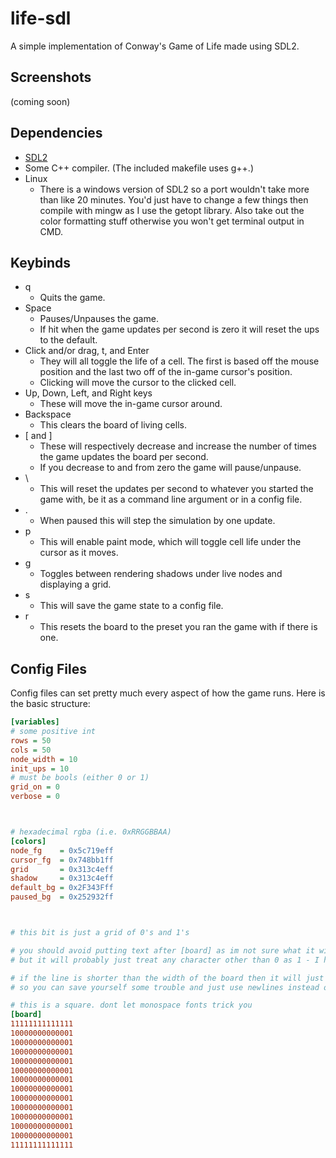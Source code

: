 # life-sdl
A simple implementation of Conway's Game of Life made using SDL2.


## Screenshots
(coming soon)

## Dependencies
- [SDL2](https://www.libsdl.org/download-2.0.php)
- Some C++ compiler. (The included makefile uses g++.)
- Linux
    * There is a windows version of SDL2 so a port wouldn't take more than like 20 minutes. You'd just have to change a few things then compile with mingw as I use the getopt library. Also take out the color formatting stuff otherwise you won't get terminal output in CMD.

## Keybinds
* q
    * Quits the game.
* Space
    * Pauses/Unpauses the game.
    * If hit when the game updates per second is zero it will reset the ups to the default.
* Click and/or drag, t, and Enter
    *  They will all toggle the life of a cell. The first is based off the mouse position and the last two off of the in-game cursor's position.
    * Clicking will move the cursor to the clicked cell.
* Up, Down, Left, and Right keys
    * These will move the in-game cursor around.
* Backspace
    * This clears the board of living cells.
* [ and ]
    * These will respectively decrease and increase the number of times the game updates the board per second.
    * If you decrease to and from zero the game will pause/unpause.
* \
    * This will reset the updates per second to whatever you started the game with, be it as a command line argument or in a config file.
* .
    * When paused this will step the simulation by one update.
* p
    * This will enable paint mode, which will toggle cell life under the cursor as it moves.
* g
    * Toggles between rendering shadows under live nodes and displaying a grid.
* s
    * This will save the game state to a config file.
* r
    * This resets the board to the preset you ran the game with if there is one.

## Config Files
Config files can set pretty much every aspect of how the game runs.
Here is the basic structure:
```ini
[variables]
# some positive int
rows = 50
cols = 50
node_width = 10
init_ups = 10
# must be bools (either 0 or 1)
grid_on = 0
verbose = 0



# hexadecimal rgba (i.e. 0xRRGGBBAA)
[colors]
node_fg    = 0x5c719eff
cursor_fg  = 0x748bb1ff
grid       = 0x313c4eff
shadow     = 0x313c4eff
default_bg = 0x2F343Fff
paused_bg  = 0x252932ff



# this bit is just a grid of 0's and 1's

# you should avoid putting text after [board] as im not sure what it will do
# but it will probably just treat any character other than 0 as 1 - I havn't tested it yet

# if the line is shorter than the width of the board then it will just fill the empty space with 0's
# so you can save yourself some trouble and just use newlines instead of rows with just 0's in it.

# this is a square. dont let monospace fonts trick you
[board]
11111111111111
10000000000001
10000000000001
10000000000001
10000000000001
10000000000001
10000000000001
10000000000001
10000000000001
10000000000001
10000000000001
10000000000001
10000000000001
11111111111111
```